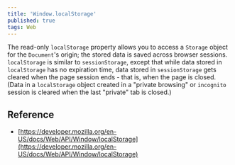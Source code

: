 ```yaml
---
title: 'Window.localStorage'
published: true
tags: Web
---
```


The read-only `localStorage` property allows you to access a `Storage` object
for the `Document`'s origin; the stored data is saved across browser sessions.
`localStorage` is similar to `sessionStorage`, except that while data stored in
`localStorage` has no expiration time, data stored in `sessionStorage` gets
cleared when the page session ends - that is, when the page is closed. (Data in
a `localStorage` object created in a "private browsing" or `incognito` session
is cleared when the last "private" tab is closed.)

## Reference

- [https://developer.mozilla.org/en-US/docs/Web/API/Window/localStorage](https://developer.mozilla.org/en-US/docs/Web/API/Window/localStorage)
